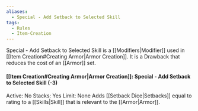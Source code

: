 ```yaml
---
aliases:
  - Special - Add Setback to Selected Skill
tags:
  - Rules
  - Item-Creation
---
```

Special - Add Setback to Selected Skill is a [[Modifiers|Modifier]] used in [[Item Creation#Creating Armor|Armor Creation]]. It is a Drawback that reduces the cost of an [[Armor]] set.

#### [[Item Creation#Creating Armor|Armor Creation]]: Special - Add Setback to Selected Skill (-3)
Active: No
Stacks: Yes
Limit: None
Adds [[Setback Dice|Setbacks]] equal to rating to a [[Skills|Skill]] that is relevant to the [[Armor|Armor]].